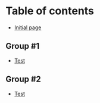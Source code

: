 # Table of contents

* [Initial page](README.md)

## Group \#1

* [Test](group-1/test.md)

## Group \#2

* [Test](group-2/test.md)
